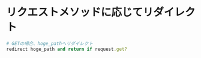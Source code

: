 # リクエストメソッドに応じてリダイレクト

```ruby
# GETの場合、hoge_pathへリダイレクト
redirect hoge_path and return if request.get?
```